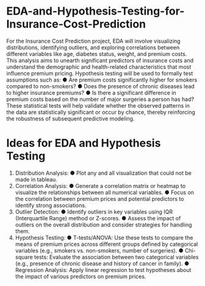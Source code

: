 # EDA-and-Hypothesis-Testing-for-Insurance-Cost-Prediction

For the Insurance Cost Prediction project, EDA will involve visualizing distributions, identifying outliers, and exploring correlations between different variables like age, diabetes status, weight, and premium costs. This analysis aims to unearth significant predictors of insurance costs and understand the demographic and health-related characteristics that most influence premium pricing.
Hypothesis testing will be used to formally test assumptions such as:
    ● Are premium costs significantly higher for smokers compared to non-smokers?
    ● Does the presence of chronic diseases lead to higher insurance premiums?
    ● Is there a significant difference in premium costs based on the number of major surgeries a person has had?
These statistical tests will help validate whether the observed patterns in the data are statistically significant or occur by chance, thereby reinforcing the robustness of subsequent predictive modeling.

# Ideas for EDA and Hypothesis Testing
1. Distribution Analysis:
  ● Plot any and all visualization that could not be made in tableau.
2. Correlation Analysis:
  ● Generate a correlation matrix or heatmap to visualize the relationships between all numerical variables.
  ● Focus on the correlation between premium prices and potential predictors to identify strong associations.
3. Outlier Detection:
  ● Identify outliers in key variables using IQR (Interquartile Range) method or Z-scores.
  ● Assess the impact of outliers on the overall distribution and consider strategies for handling them.
4. Hypothesis Testing:
  ● T-tests/ANOVA: Use these tests to compare the means of premium prices across different groups defined by categorical variables (e.g., smokers vs. non-smokers, number of surgeries).
  ● Chi-square tests: Evaluate the association between two categorical variables (e.g., presence of chronic disease and history of cancer in family).
  ● Regression Analysis: Apply linear regression to test hypotheses about the impact of various predictors on premium prices.
